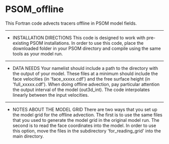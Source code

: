# PSOM_offline
This Fortran code advects tracers offline in PSOM model fields. 

***********
* INSTALLATION DIRECTIONS
This code is designed to work with pre-existing PSOM installations. In order to use this code, place the downloaded folder in your PSOM directory and compile using the same tools as your model run.

***********
* DATA NEEDS
Your namelist should include a path to the directory with the output of your model. These files at a minimum should include the face velocities (in 'face_xxxxx.cdf') and the free surface height (in 'full_xxxxx.cdf'). When doing offline advection, pay particular attention the output interval of the model (out3d_int). The code interpolates linearly between the input velocities.

***********
* NOTES ABOUT THE MODEL GRID
There are two ways that you set up the model grid for the offline advection. The first is to use the same files that you used to generate the model grid in the original model run. The second is to read the face coordinates into the model. In order to use this option, move the files in the subdirectory 'for_reading_grid' into the main directory.
